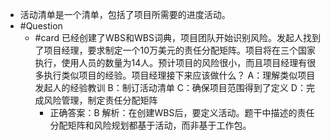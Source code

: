 - 活动清单是一个清单，包括了项目所需要的进度活动。
- #Question
	- #card 已经创建了WBS和WBS词典，项目团队开始识别风险。发起人找到了项目经理，要求制定一个10万美元的责任分配矩阵。项目将在三个国家执行，使用人员的数量为14人。预计项目的风险很小，而且项目经理有很多执行类似项目的经验。项目经理接下来应该做什么？
	  A：理解类似项目发起人的经验教训
	  B：制订活动清单
	  C：确保项目范围得到了定义
	  D：完成风险管理，制定责任分配矩阵
		- 正确答案：B
		  解析：在创建WBS后，要定义活动。题干中描述的责任分配矩阵和风险规划都基于活动，而非基于工作包。